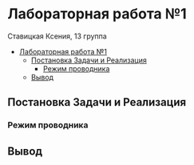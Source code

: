 # Лабораторная работа №1

Ставицкая Ксения, 13 группа

- [Лабораторная работа №1 ](#лабораторная-работа-1)
  - [Постановка Задачи и Реализация](#постановка-задачи-и-реализация)
    - [Режим проводника](#режим-проводника)
  - [Вывод](#вывод)

## Постановка Задачи и Реализация


### Режим проводника

## Вывод

